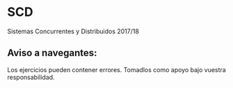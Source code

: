 # SCD
Sistemas Concurrentes y Distribuidos
2017/18
## Aviso a navegantes: 
Los ejercicios pueden contener errores. Tomadlos como apoyo bajo vuestra responsabilidad.
